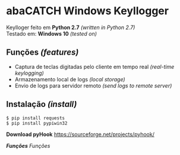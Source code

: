 # abaCATCH Windows Keyllogger

Keylloger feito em **Python 2.7** *(written in Python 2.7)* <br>
Testado em: **Windows 10** *(tested on)*<br>

## Funções *(features)*
- Captura de teclas digitadas pelo cliente em tempo real *(real-time keylogging)* <br>
- Armazenamento local de logs *(local storage)* <br> 
- Envio de logs para servidor remoto *(send logs to remote server)*<br>

## Instalação *(install)*
    $ pip install requests
    $ pip install pypiwin32

**Download pyHook**
https://sourceforge.net/projects/pyhook/
    


***Funções***
*Funções*

